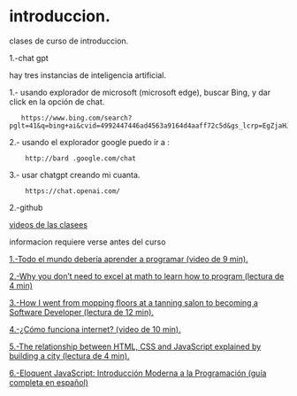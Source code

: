 # introduccion.

clases de curso de introduccion.

1.-chat gpt

hay tres instancias  de inteligencia artificial.

   1.- usando explorador de microsoft (microsoft edge), buscar Bing, y dar click en la opción de chat.
    
       https://www.bing.com/search?pglt=41&q=bing+ai&cvid=4992447446ad4563a9164d4aaff72c5d&gs_lcrp=EgZjaHJvbWUqBggAEAAYQDIGCAAQABhAMgYIARAAGEAyBggCEAAYQDIGCAMQABhAMgYIBBAAGEAyBggFEAAYQDIGCAYQABhAMgYIBxAAGEAyBggIEEUYPNIBCDIyMzFqMGoxqAIAsAIA&FORM=ANSPA1&PC=LCTS&showconv=1

   2.- usando el explorador google puedo ir a :

        http://bard .google.com/chat

   3.- usar chatgpt creando mi cuanta.

        https://chat.openai.com/

2.-github

[videos de las clasees](https://www.youtube.com/playlist?list=PLmLvP-LEy9yx7IzZ546oywwPRAGMSH7XU)


informacion requiere verse antes del curso 


[1.-Todo el mundo debería aprender a programar (video de 9 min).](https://www.youtube.com/watch?v=sDk1pTDPROI)

[2.-Why you don’t need to excel at math to learn how to program (lectura de 4 min)](https://www.freecodecamp.org/news/why-you-dont-need-to-excel-at-math-to-learn-how-to-program-90f9697f70d9)

[3.-How I went from mopping floors at a tanning salon to becoming a Software Developer (lectura de 12 min).](https://codeburst.io/how-i-went-from-mopping-floors-at-a-tanning-salon-to-becoming-a-software-developer-7dc4d2e8d21a)

[4.-¿Cómo funciona internet? (video de 10 min).](https://www.youtube.com/watch?v=rw41W8crZ_Y)

[5.-The relationship between HTML, CSS and JavaScript explained by building a city (lectura de 4 min).](https://www.freecodecamp.org/news/the-relationship-between-html-css-and-javascript-explained-by-building-a-city-a73a69c6343/)

[6.-Eloquent JavaScript: Introducción Moderna a la Programación (guía completa en español)](https://hectorip.github.io/Eloquent-JavaScript-ES-online/)







